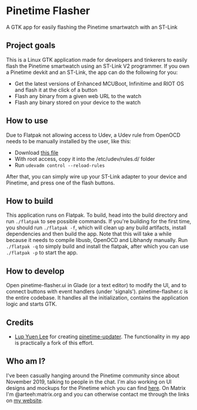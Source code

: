 # Pinetime Flasher

A GTK app for easily flashing the Pinetime smartwatch with an ST-Link

## Project goals

This is a Linux GTK application made for developers and tinkerers to easily flash the Pinetime smartwatch using an ST-Link V2 programmer. If you own a Pinetime devkit and an ST-Link, the app can do the following for you:

- Get the latest versions of Enhanced MCUBoot, Infinitime and RIOT OS and flash it at the click of a button
- Flash any binary from a given web URL to the watch
- Flash any binary stored on your device to the watch

## How to use

Due to Flatpak not allowing access to Udev, a Udev rule from OpenOCD needs to be manually installed by the user, like this:

- Download [this file](https://sourceforge.net/p/openocd/code/ci/master/tree/contrib/60-openocd.rules?format=raw)
- With root access, copy it into the /etc/udev/rules.d/ folder
- Run `udevadm control --reload-rules`

After that, you can simply wire up your ST-Link adapter to your device and Pinetime, and press one of the flash buttons.

## How to build

This application runs on Flatpak. To build, head into the build directory and run `./flatpak` to see possible commands. If you're building for the first time, you should run `./flatpak -f`, which will clean up any build artifacts, install dependencies and then build the app. Note that this will take a while because it needs to compile libusb, OpenOCD and Libhandy manually. Run `./flatpak -q` to simply build and install the flatpak, after which you can use `./flatpak -p` to start the app.

## How to develop

Open pinetime-flasher.ui in Glade (or a text editor) to modify the UI, and to connect buttons with event handlers (under 'signals'). pinetime-flasher.c is the entire codebase. It handles all the initialization, contains the application logic and starts GTK.

## Credits

- [Lup Yuen Lee](https://lupyuen.github.io/) for creating [pinetime-updater](https://github.com/lupyuen/pinetime-updater). The functionality in my app is practically a fork of this effort.

## Who am I?

I've been casually hanging around the Pinetime community since about November 2019, talking to people in the chat. I'm also working on UI designs and mockups for the Pinetime which you can find [here](https://www.gitlab.com/arteeh/pinetimeos). On Matrix I'm @arteeh:matrix.org and you can otherwise contact me through the links on [my website](https://www.arteeh.com/).
